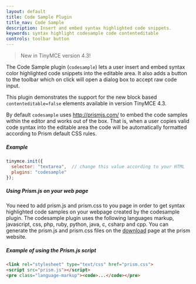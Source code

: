 ```yaml
---
layout: default
title: Code Sample Plugin
title_nav: Code Sample
description: Insert and embed syntax highlighted code snippets.
keywords: syntax highlight codesample code contenteditable
controls: toolbar button
---
```


> New in TinyMCE version 4.3!

The Code Sample plugin (`codesample`) lets a user insert and embed syntax color highlighted code snippets into the editable area. It also adds a button to the toolbar which on click will open a dialog box to accept raw code input.

This plugin demonstrates the support for the new block based `contenteditable=false` elements available in version TinyMCE 4.3.

By default `codesample` uses http://prismjs.com/ to embed the code samples within the editor and works out of the box. That is, when a user copies valid code syntax into the editable area the code will be automatically formatted according to Prism default CSS rules.

##### Example

```js
tinymce.init({
  selector: "textarea",  // change this value according to your HTML
  plugins: "codesample"
});
```

##### Using Prism.js on your web page

You need to add prism.js and prism.css to you page in order to get syntax highlighted code samples on your webpage created by the codesample plugin. The codesample plugin uses the following languages markup, javascript, css, php, ruby, python, java, c, csharp and cpp. You can generate the prism.js and prism.css files on the [download](http://prismjs.com/download.html) page at the prism website.

##### Example of using the Prism.js script

```html
<link rel="stylesheet" type="text/css" href="prism.css">
<script src="prism.js"></script>
<pre class="language-markup"><code>...</code></pre>
```
